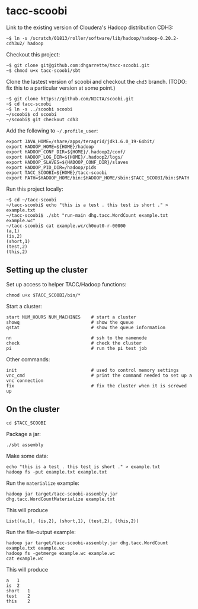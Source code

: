tacc-scoobi
===========

Link to the existing version of Cloudera's Hadoop distribution CDH3:

    ~$ ln -s /scratch/01813/roller/software/lib/hadoop/hadoop-0.20.2-cdh3u2/ hadoop
        
Checkout this project:

    ~$ git clone git@github.com:dhgarrette/tacc-scoobi.git
    ~$ chmod u+x tacc-scoobi/sbt

Clone the lastest version of scoobi and checkout the `chd3` branch. (TODO: fix this to a particular version at some point.)

    ~$ git clone https://github.com/NICTA/scoobi.git
    ~$ cd tacc-scoobi
    ~$ ln -s ../scoobi scoobi
    ~/scoobi$ cd scoobi
    ~/scoobi$ git checkout cdh3

Add the following to `~/.profile_user`:

    export JAVA_HOME=/share/apps/teragrid/jdk1.6.0_19-64bit/
    export HADOOP_HOME=${HOME}/hadoop
    export HADOOP_CONF_DIR=${HOME}/.hadoop2/conf/
    export HADOOP_LOG_DIR=${HOME}/.hadoop2/logs/
    export HADOOP_SLAVES=${HADOOP_CONF_DIR}/slaves
    export HADOOP_PID_DIR=/hadoop/pids
    export TACC_SCOOBI=${HOME}/tacc-scoobi
    export PATH=$HADOOP_HOME/bin:$HADOOP_HOME/sbin:$TACC_SCOOBI/bin:$PATH

Run this project locally:

    ~$ cd ~/tacc-scoobi
    ~/tacc-scoobi$ echo "this is a test . this test is short ." > example.txt
    ~/tacc-scoobi$ ./sbt "run-main dhg.tacc.WordCount example.txt example.wc"
    ~/tacc-scoobi$ cat example.wc/ch0out0-r-00000
    (a,1)
    (is,2)
    (short,1)
    (test,2)
    (this,2)


Setting up the cluster
----------------------

Set up access to helper TACC/Hadoop functions:

    chmod u+x $TACC_SCOOBI/bin/*

Start a cluster:

    start NUM_HOURS NUM_MACHINES    # start a cluster
    showq                           # show the queue
    qstat                           # show the queue information

    nn                              # ssh to the namenode
    check                           # check the cluster
    pi                              # run the pi test job

Other commands:

    init                            # used to control memory settings
    vnc_cmd                         # print the command needed to set up a vnc connection
    fix                             # fix the cluster when it is screwed up


On the cluster
--------------

    cd $TACC_SCOOBI

Package a jar:

    ./sbt assembly
    
Make some data:
    
    echo "this is a test . this test is short ." > example.txt
    hadoop fs -put example.txt example.txt

Run the `materialize` example:

    hadoop jar target/tacc-scoobi-assembly.jar dhg.tacc.WordCountMaterialize example.txt
    
This will produce

    List((a,1), (is,2), (short,1), (test,2), (this,2))

Run the file-output example:

    hadoop jar target/tacc-scoobi-assembly.jar dhg.tacc.WordCount example.txt example.wc
    hadoop fs -getmerge example.wc example.wc
    cat example.wc

This will produce

	a	1
	is	2
	short	1
	test	2
	this	2

